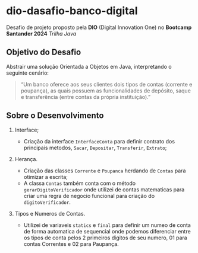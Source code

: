 # dio-dasafio-banco-digital

Desafio de projeto proposto pela **DIO** (Digital Innovation One) no **Bootcamp Santander 2024** *Trilha Java* 

## Objetivo do Desafio

Abstrair uma solução Orientada a Objetos em Java, interpretando o seguinte cenário:

> “Um banco oferece aos seus clientes dois tipos de contas (corrente e poupança), as quais possuem as funcionalidades de depósito, saque e transferência (entre contas da própria instituição).”

## Sobre o Desenvolvimento

1. Interface;
   - Criação da interface `InterfaceConta` para definir contrato dos principais metodos, `Sacar`, `Depositar`, `Transferir`, `Extrato`;
     
2. Herança.
   - Criação das classes `Corrente` e `Poupanca` herdando de `Contas` para otimizar a escrita;
   - A classa `Contas` também conta com o método `gerarDigitoVerificador` onde utilizei de contas matematicas para criar uma regra de negocio funcional para criação do `digitoVerificador`.
  
3. Tipos e Numeros de Contas.
   - Utilizei de variaveis `statics` e `final` para definir um numeo de conta de forma automatica de sequencial onde podemos diferenciar entre os tipos de conta pelos 2 primeiros digitos de seu numero, 01 para contas Correntes e 02 para Paupança.
